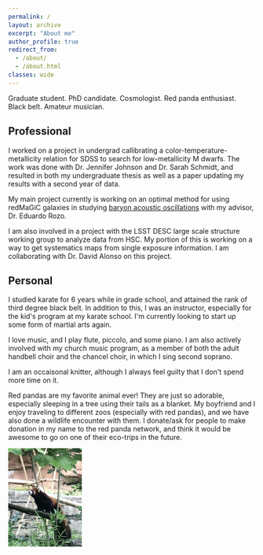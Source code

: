 ```yaml
---
permalink: /
layout: archive
excerpt: "About me"
author_profile: true
redirect_from: 
  - /about/
  - /about.html
classes: wide
---
```

Graduate student. PhD candidate. Cosmologist. Red panda enthusiast. Black belt. Amateur musician.

## Professional

I worked on a project in undergrad callibrating a color-temperature-metallicity relation for SDSS to search for low-metallicity M dwarfs. The work was done with Dr. Jennifer Johnson and Dr. Sarah Schmidt, and resulted in both my undergraduate thesis as well as a paper updating my results with a second year of data.

My main project currently is working on an optimal method for using redMaGiC galaxies in studying [baryon acoustic oscillations](http://w.astro.berkeley.edu/~mwhite/bao/) with my advisor, Dr. Eduardo Rozo. 

I am also involved in a project with the LSST DESC large scale structure working group to analyze data from HSC. My portion of this is working on a way to get systematics maps from single exposure information. I am collaborating with Dr. David Alonso on this project.


## Personal
I studied karate for 6 years while in grade school, and attained the rank of third degree black belt. In addition to this, I was an instructor, especially for the kid's program at my karate school. I'm currently looking to start up some form of martial arts again.

I love music, and I play flute, piccolo, and some piano. I am also actively involved with my church music program, as a member of both the adult handbell choir and the chancel choir, in which I sing second soprano.

I am an occaisonal knitter, although I always feel guilty that I don't spend more time on it.

Red pandas are my favorite animal ever! They are just so adorable, especially sleeping in a tree using their tails as a blanket. My boyfriend and I enjoy traveling to different zoos (especially with red pandas), and we have also done a wildlife encounter with them. I donate/ask for people to make donation in my name to the red panda network, and think it would be awesome to go on one of their eco-trips in the future.

<img src="../images/red_panda_cbus_zoo_2.jpg" alt="Red panda at Columbus zoo" style="max-width:200px; max-height:200px; width:auto; height:auto;">
